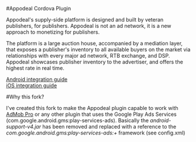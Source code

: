 #Appodeal Cordova Plugin

Appodeal's supply-side platform is designed and built by veteran publishers, for publishers. Appodeal is not an ad network, it is a new approach to monetizing for publishers. 

The platform is a large auction house, accompanied by a mediation layer, that exposes a publisher's inventory to all available buyers on the market via relationships with every major ad network, RTB exchange, and DSP. Appodeal showcases publisher inventory to the advertiser, and offers the highest rate in real time. 

[Android integration guide](http://www.appodeal.com/sdk/documentation?framework=9&full=1&platform=1) </br>
[iOS integration guide](http://www.appodeal.com/sdk/documentation?framework=9&full=1&platform=2)


#Why this fork?

I've created this fork to make the Appodeal plugin capable to work with [AdMob Pro](https://github.com/floatinghotpot/cordova-admob-pro) or any other plugin that uses the Google Play Ads Services (com.google.android.gms:play-services-ads).
Basically the *android-support-v4.jar* has been removed and replaced with a reference to the *com.google.android.gms:play-services-ads:+* framework (see config.xml)
